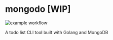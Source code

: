 # mongodo [WIP]

![example workflow](https://github.com/itsjoeoui/mongodo/actions/workflows/docker-image.yml/badge.svg)

A todo list CLI tool built with Golang and MongoDB
